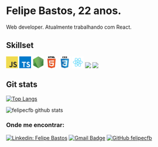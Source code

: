 # Felipe Bastos, 22 anos.

Web developer. Atualmente trabalhando com React.  

## Skillset
<code><img height="32" src="https://raw.githubusercontent.com/github/explore/80688e429a7d4ef2fca1e82350fe8e3517d3494d/topics/javascript/javascript.png" alt="Javascript"/></code>
<code><img height="32" src="https://raw.githubusercontent.com/github/explore/80688e429a7d4ef2fca1e82350fe8e3517d3494d/topics/typescript/typescript.png" alt="Typescript"/></code>
<code><img height="32" src="https://raw.githubusercontent.com/github/explore/80688e429a7d4ef2fca1e82350fe8e3517d3494d/topics/nodejs/nodejs.png" alt="Nodejs"/></code>
<code><img height="32" src="https://raw.githubusercontent.com/github/explore/80688e429a7d4ef2fca1e82350fe8e3517d3494d/topics/html/html.png" alt="HTML5"/></code>
<code><img height="32" src="https://raw.githubusercontent.com/github/explore/80688e429a7d4ef2fca1e82350fe8e3517d3494d/topics/css/css.png" alt="CSS"/></code>
<code><img height="32" src="https://raw.githubusercontent.com/github/explore/80688e429a7d4ef2fca1e82350fe8e3517d3494d/topics/react/react.png" alt="React"/></code>
<code><img height="32" src="https://cdn.jsdelivr.net/gh/devicons/devicon/icons/git/git-original.svg" /></code>
<code><img height="32" src="https://d33wubrfki0l68.cloudfront.net/c9c0cb655eaa23c6b678aadf7698db19acdc32c2/e3003/img/tech/nextjs.svg" /></code>
## Git stats

[![Top Langs](https://github-readme-stats.vercel.app/api/top-langs/?username=felipecfb&layout=compact&theme=dark)](https://github.com/anuraghazra/github-readme-stats)

![felipecfb github stats](https://github-readme-stats.vercel.app/api?username=felipecfb&show_icons=true&theme=dark)

<h3>Onde me encontrar:</h3> 

[![Linkedin: Felipe Bastos](https://img.shields.io/badge/-felipebastos-blue?style=flat-square&logo=Linkedin&logoColor=white&link=https://www.linkedin.com/in/felipe-bastos-a78221155/)](https://www.linkedin.com/in/felipe-bastos-a78221155/)
[![Gmail Badge](https://img.shields.io/badge/-felipe.bastos.dev@gmail.com-006bed?style=flat-square&logo=Gmail&logoColor=white&link=mailto:felipe.bastos.dev@gmail.com)](mailto:felipe.bastos.dev@gmail.com)
[![GitHub felipecfb]( https://img.shields.io/github/followers/VanessaSwerts?label=follow&style=social)](https://github.com/felipecfb)
